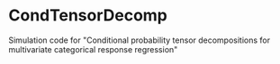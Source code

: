 # CondTensorDecomp
Simulation code for "Conditional probability tensor decompositions for multivariate categorical response regression"
